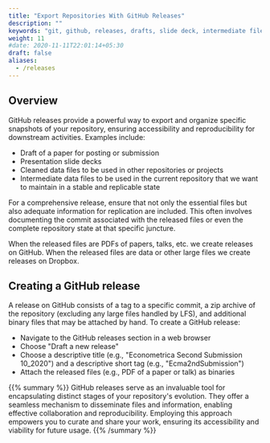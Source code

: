 ```yaml
---
title: "Export Repositories With GitHub Releases"
description: ""
keywords: "git, github, releases, drafts, slide deck, intermediate files, repositories, export"
weight: 11
#date: 2020-11-11T22:01:14+05:30
draft: false
aliases:
  - /releases
---
```


## Overview

GitHub releases provide a powerful way to export and organize specific snapshots of your repository, ensuring accessibility and reproducibility for downstream activities. Examples include:
* Draft of a paper for posting or submission
* Presentation slide decks
* Cleaned data files to be used in other repositories or projects
* Intermediate data files to be used in the current repository that we want to maintain in a stable and replicable state

For a comprehensive release, ensure that not only the essential files but also adequate information for replication are included. This often involves documenting the commit associated with the released files or even the complete repository state at that specific juncture.

When the released files are PDFs of papers, talks, etc. we create releases on GitHub. When the released files are data or other large files we create releases on Dropbox.

## Creating a GitHub release

A release on GitHub consists of a tag to a specific commit, a zip archive of the repository (excluding any large files handled by LFS), and additional binary files that may be attached by hand. To create a GitHub release:
* Navigate to the GitHub releases section in a web browser
* Choose "Draft a new release"
* Choose a descriptive title (e.g., "Econometrica Second Submission 10_2020") and a descriptive short tag (e.g., "Ecma2ndSubmission")
* Attach the released files (e.g., PDF of a paper or talk) as binaries

{{% summary %}}
GitHub releases serve as an invaluable tool for encapsulating distinct stages of your repository's evolution. They offer a seamless mechanism to disseminate files and information, enabling effective collaboration and reproducibility. Employing this approach empowers you to curate and share your work, ensuring its accessibility and viability for future usage.
{{% /summary %}}

